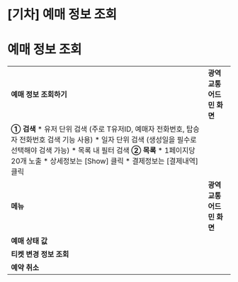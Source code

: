 # [기차] 예매 정보 조회

**예매 정보 조회**
============

|  |  |
| --- | --- |
| **예매 정보 조회하기** | **광역교통 어드민 화면** |
| **① 검색**   * 유저 단위 검색 (주로 T유저ID, 예매자 전화번호, 탑승자 전화번호 검색 기능 사용) * 일자 단위 검색 (생성일을 필수로 선택해야 검색 가능) * 목록 내 필터 검색   **② 목록**   * 1페이지당 20개 노출 * 상세정보는 [Show] 클릭 * 결제정보는 [결제내역] 클릭 |  |
| **메뉴** | **광역교통 어드민 화면** |
| **예매 상태 값** |  |
| **티켓 변경 정보 조회** |  |
| **예약 취소** |  |
